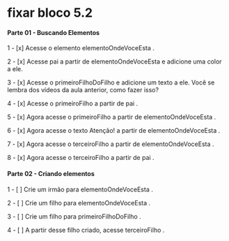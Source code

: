 # fixar bloco 5.2

####  Parte 01 - Buscando Elementos

  1 - [x] Acesse o elemento elementoOndeVoceEsta .

  2 - [x] Acesse pai a partir de elementoOndeVoceEsta e adicione uma color a ele.

  3 - [x] Acesse o primeiroFilhoDoFilho e adicione um texto a ele. Você se lembra dos vídeos da 
  aula anterior, como fazer isso?

  4 - [x] Acesse o primeiroFilho a partir de pai .

  5 - [x] Agora acesse o primeiroFilho a partir de elementoOndeVoceEsta .

  6 - [x] Agora acesse o texto Atenção! a partir de elementoOndeVoceEsta .

  7 - [x] Agora acesse o terceiroFilho a partir de elementoOndeVoceEsta .

  8 - [x] Agora acesse o terceiroFilho a partir de pai .

#### Parte 02 - Criando elementos

  1 - [ ] Crie um irmão para elementoOndeVoceEsta .
  
  2 - [ ] Crie um filho para elementoOndeVoceEsta .

  3 - [ ] Crie um filho para primeiroFilhoDoFilho .

  4 - [ ] A partir desse filho criado, acesse terceiroFilho .
